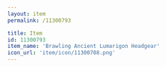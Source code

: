 ```yaml
---
layout: item
permalink: /11300793

title: Item
id: 11300793
item_name: 'Brawling Ancient Lumarigon Headgear'
icon_url: 'item/icon/11300708.png'
---
```

